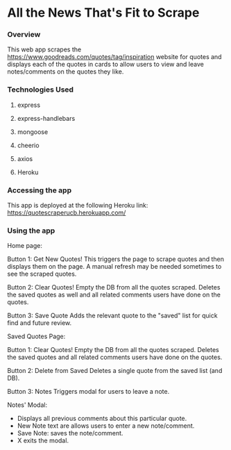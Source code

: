 
# All the News That's Fit to Scrape

### Overview

This web app scrapes the https://www.goodreads.com/quotes/tag/inspiration website for quotes and displays each of the quotes in cards to allow users to view and leave notes/comments on the quotes they like.

### Technologies Used

   1. express

   2. express-handlebars

   3. mongoose

   4. cheerio

   5. axios
   
   6. Heroku

### Accessing the app

This app is deployed at the following Heroku link:
https://quotescraperucb.herokuapp.com/

### Using the app

Home page:

Button 1: Get New Quotes!
This triggers the page to scrape quotes and then displays them on the page. A manual refresh may be needed sometimes to see the scraped quotes. 

Button 2: Clear Quotes!
Empty the DB from all the quotes scraped. Deletes the saved quotes as well and all related comments users have done on the quotes. 

Button 3: Save Quote
Adds the relevant quote to the "saved" list for quick find and future review.

Saved Quotes Page:

Button 1: Clear Quotes!
Empty the DB from all the quotes scraped. Deletes the saved quotes and all related comments users have done on the quotes. 

Button 2: Delete from Saved
Deletes a single quote from the saved list (and DB).

Button 3: Notes
Triggers modal for users to leave a note. 
   
   Notes' Modal:
   - Displays all previous comments about this particular quote.
   - New Note text are allows users to enter a new note/comment. 
   - Save Note: saves the note/comment.
   - X exits the modal.



